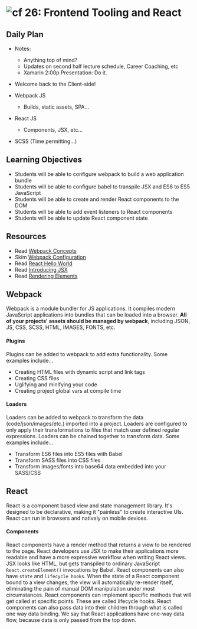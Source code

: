 ![cf](http://i.imgur.com/7v5ASc8.png) 26: Frontend Tooling and React
===

## Daily Plan
- Notes:
    - Anything top of mind?
    - Updates on second half lecture schedule, Career Coaching, etc
    - Xamarin 2:00p Presentation: Do it.

- Welcome back to the Client-side!
- Webpack JS
    - Builds, static assets, SPA...
- React JS
    - Components, JSX, etc...
- SCSS (Time permitting...)

## Learning Objectives
* Students will be able to configure webpack to build a web application bundle
* Students will be able to configure babel to transpile JSX and ES6 to ES5 JavaScript
* Students will be able to create and render React components to the DOM
* Students will be able to add event listeners to React components
* Students will be able to update React component state

## Resources
* Read [Webpack Concepts](https://webpack.js.org/concepts/)
* Skim [Webpack Configuration](https://webpack.js.org/configuration/)
* Read [React Hello World](https://facebook.github.io/react/docs/hello-world.html)
* Read [Introducing JSX](https://facebook.github.io/react/docs/introducing-jsx.html)
* Read [Rendering Elements](https://facebook.github.io/react/docs/rendering-elements.html)

## Webpack
Webpack is a module bundler for JS applications. It compiles modern JavaScript applications into bundles that can be loaded into a browser. **All of your projects' assets should be managed by webpack**, including JSON, JS, CSS, SCSS, HTML, IMAGES, FONTS, etc.

#### Plugins
Plugins can be added to webpack to add extra functionality. Some examples include...
 * Creating HTML files with dynamic script and link tags
 * Creating CSS files
 * Uglifying and minifying your code
 * Creating project global vars at compile time

#### Loaders
Loaders can be added to webpack to transform the data (code/json/images/etc.) imported into a project. Loaders are configured to only apply their transformations to files that match user defined regular expressions. Loaders can be chained together to transform data. Some examples include...
* Transform ES6 files into ES5 files with Babel
* Transform SASS files into CSS files
* Transform images/fonts into base64 data embedded into your SASS/CSS

## React
React is a component based view and state management library. It's designed to be declarative, making it "painless" to create interactive UIs. React can run in browsers and natively on mobile devices.

#### Components
React components have a render method that returns a view to be rendered to the page. React developers use JSX to make their applications more readable and have a more expressive workflow when writing React views. JSX looks like HTML, but gets transpiled to ordinary JavaScript `React.createElement()` invocations by Babel. React components can also have `state` and `lifecycle hooks`. When the state of a React component bound to a view changes, the view will automatically re-render itself, eliminating the pain of manual DOM manipulation under most circumstances. React components can implement specific methods that will get called at specific points. These are called lifecycle hooks. React components can also pass data into their children through what is called one way data binding. We say that React applications have one-way data flow, because data is only passed from the top down.
